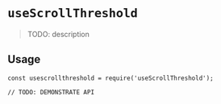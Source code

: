 # `useScrollThreshold`

> TODO: description

## Usage

```
const usescrollthreshold = require('useScrollThreshold');

// TODO: DEMONSTRATE API
```
